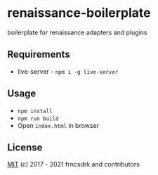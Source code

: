 # renaissance-boilerplate

boilerplate for renaissance adapters and plugins

## Requirements

- live-server - `npm i -g live-server`

## Usage

- `npm install`
- `npm run build`
- Open `index.html` in browser

## License

[MIT](https://github.com/frncsdrk/renaissance-boilerplate/blob/master/LICENSE) (c) 2017 - 2021 frncsdrk and contributors
